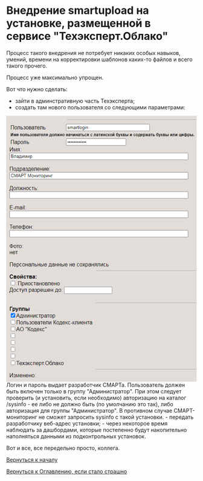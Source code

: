 # Внедрение smartupload на установке, размещенной в сервисе "Техэксперт.Облако"

Процесс такого внедрения не потребует никаких особых навыков, умений, времени на корректировки шаблонов каких-то файлов и всего такого прочего.

Процесс уже максимально упрощен.

Вот что нужно сделать:
- зайти в админстративную часть Техэксперта;
- создать там нового пользователя со следующими параметрами:
<img src="img/implementation/smartonline_user.png" alt="Пользователь СМАРТ" align=top>
Логин и пароль выдает разработчик СМАРТа.
Пользователь должен быть включен только в группу "Администратор".
При этом следует проверить (и установить, если необходимо) авторизацию на каталог /sysinfo - ее либо не должно быть (по умолчанию это так), либо авторизация для группы "Администратор".
В противном случае СМАРТ-мониторинг не сможет запросить sysinfo с такой установки.
- передать разработчику веб-адрес установки;
- через некоторое время наблюдать за дашбордами, которые постепенно будут накопительно наполняться данными из подконтрольных установок.

Вот и все, все передельно просто, коллега.

[Вернуться к началу](70-intro-smartuload-smartstatus.md)

[Вернуться к Оглавлению, если стало страшно](Readme.md)
